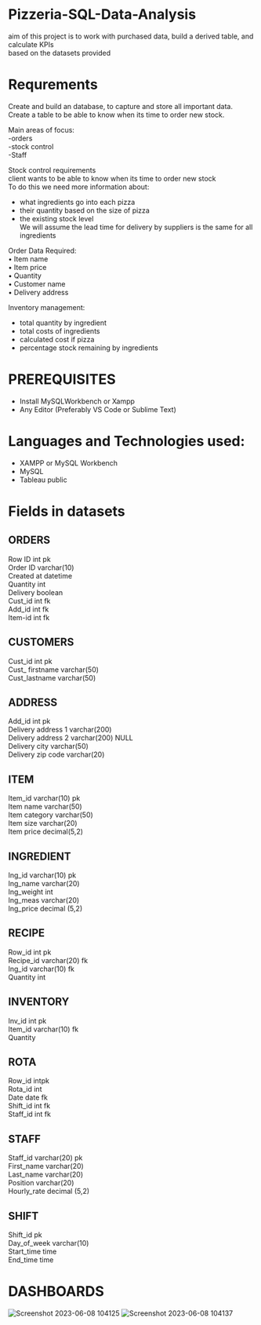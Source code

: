 # Pizzeria-SQL-Data-Analysis
aim of this project is to work with purchased data, build a derived table, and calculate KPIs<br>
based on the datasets provided


# Requrements<br>
Create and build an database, to capture and store all important data.<br>
Create a table to be able to know when its time to order new stock.<br>

Main areas of focus:<br>
-orders<br>
-stock control<br>
-Staff<br>

Stock control requirements<br>
client wants to be able to know when its time to order new stock <br>
To do this we need more information about:<br>
- what ingredients go into each pizza <br>
- their quantity based on the size of pizza<br>
- the existing stock level<br>
We will assume the lead time for delivery by suppliers is the same for all ingredients<br>

Order Data Required:<br>
•	Item name<br>
•	Item price<br>
•	Quantity<br>
•	Customer name<br>
•	Delivery address<br>

Inventory management:<br>
- total quantity by ingredient<br>
- total costs of ingredients<br>
- calculated cost if pizza<br>
- percentage stock remaining by ingredients<br>


# PREREQUISITES<br>
- Install MySQLWorkbench or Xampp<br>
- Any Editor (Preferably VS Code or Sublime Text)<br>


# Languages and Technologies used:<br>

- XAMPP or MySQL Workbench<br>
- MySQL<br>
- Tableau public<br>

# Fields in datasets <br>

ORDERS<br>
-
Row ID  int pk<br>
Order ID  varchar(10)<br>
Created at datetime<br>
Quantity int<br>
Delivery boolean<br>
Cust_id int fk<br>
Add_id int fk<br>
Item-id int fk<br>

CUSTOMERS<br>
-
Cust_id int pk<br>
Cust_ firstname varchar(50)<br>
Cust_lastname varchar(50)<br>


ADDRESS<br>
-
Add_id int pk<br>
Delivery address 1 varchar(200)<br>
Delivery address 2 varchar(200) NULL<br>
Delivery city varchar(50)<br>
Delivery zip code varchar(20)<br>

ITEM<br>
-
Item_id varchar(10) pk <br>
Item name varchar(50)<br>
Item category varchar(50)<br>
Item size varchar(20)<br>
Item price decimal(5,2)<br>

INGREDIENT<br>
-
Ing_id varchar(10) pk<br>
Ing_name varchar(20)<br>
Ing_weight int<br>
Ing_meas varchar(20)<br>
Ing_price decimal (5,2)<br>

RECIPE<br>
-
Row_id int pk<br>
Recipe_id varchar(20) fk<br>
Ing_id varchar(10) fk<br>
Quantity int<br>

INVENTORY<br>
-
Inv_id int pk<br>
Item_id varchar(10) fk   <br>
Quantity<br>

ROTA<br>
-
Row_id intpk<br>
Rota_id int <br>
Date date fk<br>
Shift_id int fk<br>
Staff_id int fk<br>

STAFF<br>
-
Staff_id varchar(20) pk<br>
First_name varchar(20) <br>
Last_name varchar(20)<br>
Position varchar(20)<br>
Hourly_rate decimal (5,2)<br>




SHIFT<br>
-
Shift_id pk<br>
Day_of_week varchar(10)<br>
Start_time time<br>
End_time time<br>




# DASHBOARDS<br>
![Screenshot 2023-06-08 104125](https://github.com/allienka/Pizzeria-SQL-Data-Analysis/assets/105230372/da52fc2b-2423-4330-9f4a-6eec78f07a92)
![Screenshot 2023-06-08 104137](https://github.com/allienka/Pizzeria-SQL-Data-Analysis/assets/105230372/0c88d91f-37d5-428e-9ac6-aa7d9301dd46)
